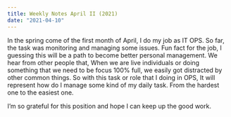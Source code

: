 ```yaml
---
title: Weekly Notes April II (2021)
date: "2021-04-10"
---
```


In the spring come of the first month of April, I do my job as IT OPS. So far, the task was monitoring and managing some issues. Fun fact for the job, I guessing this will be a path to become better personal management. We hear from other people that, When we are live individuals or doing something that we need to be focus 100% full, we easily got distracted by other common things. So with this task or role that I doing in OPS, It will represent how do I manage some kind of my daily task. From the hardest one to the easiest one.

I’m so grateful for this position and hope I can keep up the good work.
